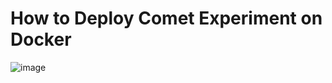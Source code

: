 # How to Deploy Comet Experiment on Docker

![image](https://user-images.githubusercontent.com/73393430/226096141-08eb0bd9-a626-4b8a-a3e7-74f0920c0723.png)
